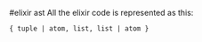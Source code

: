 #elixir ast
All the elixir code is represented as this:

```
{ tuple | atom, list, list | atom }
```
